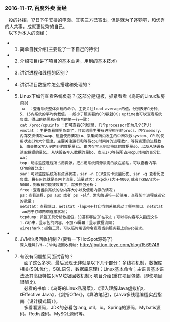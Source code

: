 ### 2016-11-17, 百度外卖 面经 ###
   &nbsp;&nbsp; 投的补招，17日下午安排的电面。其实三方已寄出，但是就为了逐梦吧，和优秀的人共事，成就更优秀的自己。     
   &nbsp;&nbsp; 以下为本人的面经：
* 1. 简单自我介绍(主要说了一下自己的特长)
* 2. 介绍项目(讲了项目的基本业务，用到的基本技术)
* 3. 讲讲进程和线程的区别？
* 4. 讲讲项目数据库怎么搭建和处理的？
* 5. Linux下如何查看系统负载？(这部分是短板，抓紧看看《鸟哥的Linux私房菜》)      
 ` w  ：查看系统整体负载的命令，主要关注load average的值，分别表示1分钟、5、15内系统的平均负载值，一般小于服务器的CPU数就OK；uptime也可以查看系统负载，得出的结果和w命令的第一行一致；`      
 ` cat /proc/cpuinfo ：即可查看CPU信息，几个processor即为几个CPU； `      
 ` vmstat ：主要查看哪里负载了，打印结果主要有进程相关的procs、内存memory、内存交换情况swap、磁盘使用情况io、采集间隔内发生的中断次数system、CPU的使用状态CPU六个信息，主要关注运行和等待cpu时间片的进程数r、等待资源的进程数b、由交换区写入到内存的数据量si、由内存写入到交换区的数据量so、以及从块设备读取数据的量bi、从块设备写入数据的量bo、表示I/O等待所占用cpu时间的百分比wa； `    
 ` top：动态监控进程所占用资源，把占用系统资源最高的放在前边，可以查看内存、CPU的百分比； `     
 ` sar：可以监控系统所有资源状态，sar -n DEV查网卡流量历史、sar -q 查看历史负载，最有用的就是查网卡流量，流量过大：rxpck/s大于4000,或者rxKB/s大于5000，则很有可能被攻击了，需要抓包分析； `        
 ` free：查看当前系统的总内存大小以及使用内存的情况； `             
 ` ps：查看进程，ps aux 或者 ps -elf，常和管道符一起使用，查看某个进程或者它的数量； `            
 ` netstat：查看端口，netstat -lnp用于打印当前系统启动了哪些端口，netstat -an用于打印网络连接状况； `           
 ` tcpdump：抓包工具分析数据包，知道有哪些IP在攻击；可以将内容写入指定文件1.cap中，显示包的内容，不加-w屏幕上显示数据流向； `           
 ` wireshark：抓包工具，可以临时用该命令查看当前服务器上的web请求。  `
* 6. JVM垃圾回收机制？(要看一下HotSpot源码了)      
   `深入理解JVM--JVM垃圾回收机制:` <http://jbutton.iteye.com/blog/1569746>     
* 7. 有没有问题想问面试官的？     
  &nbsp;&nbsp; 面了这么多次，最后发现无非就是以下几个部分：多线程机制，数据库相关(SQL优化，SQL语句，数据库原理)；Linux基本命令；主语言基本语法及其高级特性(JVM垃圾回收机制); 项目介绍(重在项目包装，即使项目很陋比).              
  &nbsp;&nbsp; 必看的书单：《鸟哥的Linux私房菜》，《深入理解Java虚拟机》，《Effective Java》，《剑指Offer》，《算法笔记》，《Java多线程编程实战指南（设计模式篇）》。      
  &nbsp;&nbsp; 多看看源码，JDK的必看包lang, util，io。Spring的源码，Mybatis源码，Redis源码，MySQL源码等。
